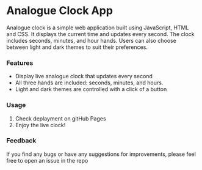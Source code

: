 # Analogue Clock App


Analogue clock is a simple web application built using JavaScript, HTML and CSS. It displays the current time and updates every second. The clock includes seconds, minutes, and hour hands. Users can also choose between light and dark themes to suit their preferences.


### Features


- Display live analogue clock that updates every second
- All three hands are included: seconds, minutes, and hours.
- Light and dark themes are controlled with a click of a button



### Usage


1. Check deplayment on gitHub Pages
2. Enjoy the live clock!


### Feedback


If you find any bugs or have any suggestions for improvements, please feel free to open an issue in the repo